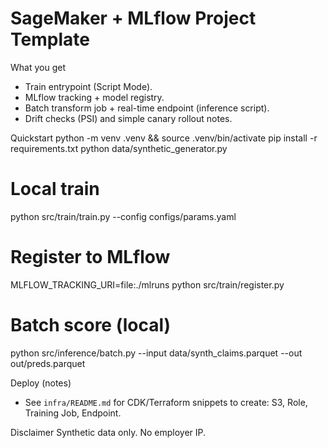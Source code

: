 # SageMaker + MLflow Project Template

What you get
- Train entrypoint (Script Mode).
- MLflow tracking + model registry.
- Batch transform job + real-time endpoint (inference script).
- Drift checks (PSI) and simple canary rollout notes.

Quickstart
python -m venv .venv && source .venv/bin/activate
pip install -r requirements.txt
python data/synthetic_generator.py
# Local train
python src/train/train.py --config configs/params.yaml
# Register to MLflow
MLFLOW_TRACKING_URI=file:./mlruns python src/train/register.py
# Batch score (local)
python src/inference/batch.py --input data/synth_claims.parquet --out out/preds.parquet

Deploy (notes)
- See `infra/README.md` for CDK/Terraform snippets to create: S3, Role, Training Job, Endpoint.

Disclaimer
Synthetic data only. No employer IP.
